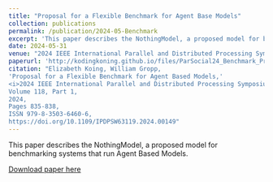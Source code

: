 ```yaml
---
title: "Proposal for a Flexible Benchmark for Agent Base Models" 
collection: publications
permalink: /publication/2024-05-Benchmark
excerpt: 'This paper describes the NothingModel, a proposed model for benchmarking systems that run Agent Based Models.' 
date: 2024-05-31
venue: "2024 IEEE International Parallel and Distributed Processing Symposium Workshops (IPDPSW)"
paperurl: 'http://kodingkoning.github.io/files/ParSocial24_Benchmark_Proposal.pdf'
citation: "Elizabeth Koing, William Gropp,
'Proposal for a Flexible Benchmark for Agent Based Models,'
<i>2024 IEEE International Parallel and Distributed Processing Symposium Workshops (IPDPSW),</i>
Volume 118, Part 1,
2024,
Pages 835-838,
ISSN 979-8-3503-6460-6,
https://doi.org/10.1109/IPDPSW63119.2024.00149"
---
```

This paper describes the NothingModel, a proposed model for benchmarking systems that run Agent Based Models.

[Download paper here](http://kodingkoning.github.io/files/ParSocial24_Benchmark_Proposal.pdf)
